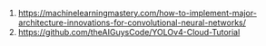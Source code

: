 1. https://machinelearningmastery.com/how-to-implement-major-architecture-innovations-for-convolutional-neural-networks/
2. https://github.com/theAIGuysCode/YOLOv4-Cloud-Tutorial

